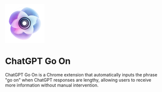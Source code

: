 ![logo](./assets/go-on-chatgpt-128.png)

# ChatGPT Go On

ChatGPT Go On is a Chrome extension that automatically inputs the phrase "go on" when ChatGPT responses are lengthy, allowing users to receive more information without manual intervention.
